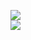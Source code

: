 [![](https://img.shields.io/badge/Made%20With-Github%20Spray-lightgrey.svg?style=for-the-badge&logo=github)](https://github.com/Annihil/github-spray#6339)  
[![](https://i.imgur.com/2DrTn0Z.gif)](https://github.com/Annihil/github-spray)